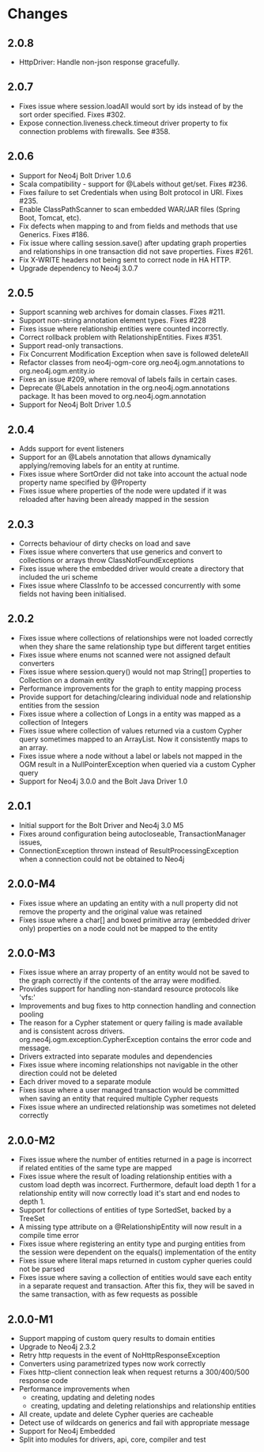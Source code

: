 # Changes

## 2.0.8

* HttpDriver: Handle non-json response gracefully.

## 2.0.7

* Fixes issue where session.loadAll would sort by ids instead of by the sort order specified. Fixes #302.
* Expose connection.liveness.check.timeout driver property to fix connection problems with firewalls. See #358.

## 2.0.6

* Support for Neo4j Bolt Driver 1.0.6
* Scala compatibility - support for @Labels without get/set. Fixes #236.
* Fixes failure to set Credentials when using Bolt protocol in URI. Fixes #235.
* Enable ClassPathScanner to scan embedded WAR/JAR files (Spring Boot, Tomcat, etc).
* Fix defects when mapping to and from fields and methods that use Generics. Fixes #186.
* Fix issue where calling session.save() after updating graph properties and relationships in one transaction did not save properties. Fixes #261.
* Fix X-WRITE headers not being sent to correct node in HA HTTP.
* Upgrade dependency to Neo4j 3.0.7

## 2.0.5

* Support scanning web archives for domain classes. Fixes #211.
* Support non-string annotation element types. Fixes #228
* Fixes issue where relationship entities were counted incorrectly.
* Correct rollback problem with RelationshipEntities. Fixes #351.
* Support read-only transactions.
* Fix Concurrent Modification Exception when save is followed deleteAll
* Refactor classes from neo4j-ogm-core org.neo4j.ogm.annotations to org.neo4j.ogm.entity.io
* Fixes an issue #209, where removal of labels fails in certain cases.
* Deprecate @Labels annotation in the org.neo4j.ogm.annotations package. It has been moved to org.neo4j.ogm.annotation
* Support for Neo4j Bolt Driver 1.0.5


## 2.0.4

* Adds support for event listeners
* Support for an @Labels annotation that allows dynamically applying/removing labels for an entity at runtime.
* Fixes issue where SortOrder did not take into account the actual node property name specified by @Property
* Fixes issue where properties of the node were updated if it was reloaded after having been already mapped in the session

## 2.0.3

* Corrects behaviour of dirty checks on load and save
* Fixes issue where converters that use generics and convert to collections or arrays throw ClassNotFoundExceptions
* Fixes issue where the embedded driver would create a directory that included the uri scheme
* Fixes issue where ClassInfo to be accessed concurrently with some fields not having been initialised.

## 2.0.2

* Fixes issue where collections of relationships were not loaded correctly when they share the same relationship type but different target entities
* Fixes issue where enums not scanned were not assigned default converters
* Fixes issue where session.query() would not map String[] properties to Collection<String> on a domain entity
* Performance improvements for the graph to entity mapping process
* Provide support for detaching/clearing individual node and relationship entities from the session
* Fixes issue where a collection of Longs in a entity was mapped as a collection of Integers
* Fixes issue where collection of values returned via a custom Cypher query sometimes mapped to an ArrayList. Now it consistently maps to an array.
* Fixes issue where a node without a label or labels not mapped in the OGM result in a NullPointerException when queried via a custom Cypher query
* Support for Neo4j 3.0.0 and the Bolt Java Driver 1.0

## 2.0.1

* Initial support for the Bolt Driver and Neo4j 3.0 M5
* Fixes around configuration being autocloseable, TransactionManager issues,
* ConnectionException thrown instead of ResultProcessingException when a connection could not be obtained to Neo4j

## 2.0.0-M4

* Fixes issue where an updating an entity with a null property did not remove the property and the original value was retained
* Fixes issue where a char[] and boxed primitive array (embedded driver only) properties on a node could not be mapped to the entity

## 2.0.0-M3

* Fixes issue where an array property of an entity would not be saved to the graph correctly if the contents of the array were modified.
* Provides support for handling non-standard resource protocols like 'vfs:'
* Improvements and bug fixes to http connection handling and connection pooling
* The reason for a Cypher statement or query failing is made available and is consistent across drivers. org.neo4j.ogm.exception.CypherException contains the error code and message.
* Drivers extracted into separate modules and dependencies
* Fixes issue where incoming relationships not navigable in the other direction could not be deleted
* Each driver moved to a separate module
* Fixes issue where a user managed transaction would be committed when saving an entity that required multiple Cypher requests
* Fixes issue where an undirected relationship was sometimes not deleted correctly

## 2.0.0-M2

* Fixes issue where the number of entities returned in a page is incorrect if related entities of the same type are mapped
* Fixes issue where the result of loading relationship entities with a custom load depth was incorrect. Furthermore, default load depth 1 for a relationship entity will now correctly load it's start and end nodes to depth 1.
* Support for collections of entities of type SortedSet, backed by a TreeSet
* A missing type attribute on a @RelationshipEntity will now result in a compile time error
* Fixes issue where registering an entity type and purging entities from the session were dependent on the equals() implementation of the entity
* Fixes issue where literal maps returned in custom cypher queries could not be parsed
* Fixes issue where saving a collection of entities would save each entity in a separate request and transaction. After this fix, they will be saved in the same transaction, with as few requests as possible

## 2.0.0-M1

* Support mapping of custom query results to domain entities
* Upgrade to Neo4j 2.3.2
* Retry http requests in the event of NoHttpResponseException
* Converters using parametrized types now work correctly
* Fixes http-client connection leak when request returns a 300/400/500 response code
* Performance improvements when
  - creating, updating and deleting nodes
  - creating, updating and deleting relationships and relationship entities
* All create, update and delete Cypher queries are cacheable
* Detect use of wildcards on generics and fail with appropriate message
* Support for Neo4j Embedded
* Split into modules for drivers, api, core, compiler and test
